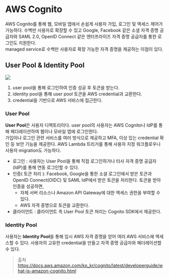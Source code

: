 # AWS Cognito
AWS Cognito를 통해 웹, 모바일 앱에서 손쉽게 사용자 가입, 로그인 및 액세스 제어가 가능하다.
수백만 사용자로 확장할 수 있고 Google, Facebook 같은 소셜 자격 증명 공급자와 SAML 2.0, OpenID Connect 같은 엔터프라이즈 자격 증명 공급자를 통한 로그인도 지원한다.  
managed service로 수백만 사용자로 확장 가능한 자격 증명을 제공하는 이점이 있다.

## User Pool & Identity Pool
![](https://docs.aws.amazon.com/ko_kr/cognito/latest/developerguide/images/scenario-cup-cib2.png)

1. user pool을 통해 로그인하여 인증 성공 후 토큰을 받는다.
2. identity pool을 통해 user pool 토큰을 AWS credential과 교환한다.
3. credential을 기반으로 AWS 서비스에 접근한다.

### User Pool
**User Pool**은 사용자 디렉토리이다. user pool의 사용자는 AWS Cognito나 IdP를 통해 페더레이션하여 웹이나 모바일 앱에 로그인한다.   
가입이나 로그인 관련 서비스를 여러 방식으로 제공하고 MFA, 이상 있는 credential 확인 등 보안 기능을 제공한다. AWS Lambda 트리거를 통해 사용자 지정 워크플로우나 사용자 migration도 가능하다. 

- 로그인 : 사용자는 User Pool을 통해 직접 로그인하거나 타사 자격 증명 공급자(IdP)를 통해 연동 로그인할 수 있다.
- 인증( 토큰 처리 ): Facebook, Google을 통한 소셜 로그인에서 받은 토큰과 OpenID Connect(OIDC) 및 SAML IdP에서 받은 토큰을 처리한다. 토큰을 받아 인증을 성공하면, 
	- 자체 서버 리소스나 Amazon API Gateway에 대한 액세스 권한을 부여할 수 있다.
	- AWS 자격 증명으로 토큰을 교환한다.
- 클라이언트 : 클라이언트 측 User Pool 토큰 처리는 Cognito SDK에서 제공한다. 


### Identity Pool
사용자는 **Identity Pool**을 통해 임시 AWS 자격 증명을 얻어 여러 AWS 서비스에 액세스할 수 있다. 
사용자의 고유한 credential을 만들고 자격 증명 공급자와 페더레이션할 수 있다. 

>출처  
https://docs.aws.amazon.com/ko_kr/cognito/latest/developerguide/what-is-amazon-cognito.html  
